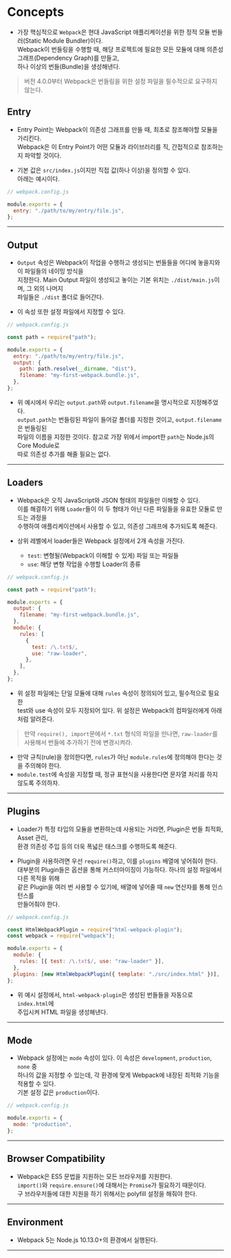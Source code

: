 # Concepts

- 가장 핵심적으로 `Webpack`은 현대 JavaScript 애플리케이션을 위한 정적 모듈 번들러(Static Module Bundler)이다.  
  Webpack이 번들링을 수행할 때, 해당 프로젝트에 필요한 모든 모듈에 대해 의존성 그래프(Dependency Graph)를 만들고,  
  하나 이상의 번들(Bundle)을 생성해낸다.

> 버전 4.0.0부터 Webpack은 번들링을 위한 설정 파일을 필수적으로 요구하지 않는다.

<h2>Entry</h2>

- Entry Point는 Webpack이 의존성 그래프를 만들 때, 최초로 참조해야할 모듈을 가리킨다.  
  Webpack은 이 Entry Point가 어떤 모듈과 라이브러리를 직, 간접적으로 참조하는지 파악할 것이다.

- 기본 값은 `src/index.js`이지만 직접 값(하나 이상)을 정의할 수 있다.  
  아래는 예시이다.

```js
// webpack.config.js

module.exports = {
  entry: "./path/to/my/entry/file.js",
};
```

<hr/>

<h2>Output</h2>

- `Output` 속성은 Webpack이 작업을 수행하고 생성되는 번들들을 어디에 놓을지와 이 파일들의 네이밍 방식을  
  지정한다. Main Output 파일이 생성되고 놓이는 기본 위치는 `./dist/main.js`이며, 그 외의 나머지  
  파일들은 `./dist` 폴더로 들어간다.

- 이 속성 또한 설정 파일에서 지정할 수 있다.

```js
// webpack.config.js

const path = require("path");

module.exports = {
  entry: "./path/to/my/entry/file.js",
  output: {
    path: path.resolve(__dirname, "dist"),
    filename: "my-first-webpack.bundle.js",
  },
};
```

- 위 예시에서 우리는 `output.path`와 `output.filename`을 명시적으로 지정해주었다.  
  `output.path`는 번들링된 파일이 들어갈 폴더를 지정한 것이고, `output.filename`은 번들링된  
  파일의 이름을 지정한 것이다. 참고로 가장 위에서 import한 `path`는 Node.js의 Core Module로  
  따로 의존성 추가를 해줄 필요는 없다.

<hr/>

<h2>Loaders</h2>

- Webpack은 오직 JavaScript와 JSON 형태의 파일들만 이해할 수 있다.  
  이를 해결하기 위해 `Loader`들이 이 두 형태가 아닌 다른 파일들을 유효한 모듈로 만드는 과정을  
  수행하여 애플리케이션에서 사용할 수 있고, 의존성 그래프에 추가되도록 해준다.

- 상위 레벨에서 loader들은 Webpack 설정에서 2개 속성을 가진다.
  - `test`: 변형될(Webpack이 이해할 수 있게) 파일 또는 파일들
  - `use`: 해당 변형 작업을 수행할 Loader의 종류

```js
// webpack.config.js

const path = require("path");

module.exports = {
  output: {
    filename: "my-first-webpack.bundle.js",
  },
  module: {
    rules: [
      {
        test: /\.txt$/,
        use: "raw-loader",
      },
    ],
  },
};
```

- 위 설정 파일에는 단일 모듈에 대해 `rules` 속성이 정의되어 있고, 필수적으로 필요한  
   test와 use 속성이 모두 지정되어 있다. 위 설정은 Webpack의 컴파일러에게 아래처럼 알려준다.

> 만약 `require(), import`문에서 `*.txt` 형식의 파일을 만나면, `raw-loader`를  
>  사용해서 번들에 추가하기 전에 변경시켜라.

- 만약 규칙(rule)을 정의한다면, `rules`가 아닌 `module.rules`에 정의해야 한다는 것을 주의해야 한다.
- `module.test`에 속성을 지정할 때, 정규 표현식을 사용한다면 문자열 처리를 하지 않도록 주의하자.

<hr/>

<h2>Plugins</h2>

- Loader가 특정 타입의 모듈을 변환하는데 사용되는 거라면, Plugin은 번들 최적화, Asset 관리,  
  환경 의존성 주입 등의 더욱 폭넓은 태스크를 수행하도록 해준다.

- Plugin을 사용하려면 우선 `require()`하고, 이를 `plugins` 배열에 넣어줘야 한다.  
  대부분의 Plugin들은 옵션을 통해 커스터마이징이 가능하다. 하나의 설정 파일에서 다른 목적을 위해  
  같은 Plugin을 여러 번 사용할 수 있기에, 배열에 넣어줄 때 `new` 연산자를 통해 인스턴스를  
  만들어줘야 한다.

```js
// webpack.config.js

const HtmlWebpackPlugin = require("html-webpack-plugin");
const webpack = require("webpack");

module.exports = {
  module: {
    rules: [{ test: /\.txt$/, use: "raw-loader" }],
  },
  plugins: [new HtmlWebpackPlugin({ template: "./src/index.html" })],
};
```

- 위 예시 설정에서, `html-webpack-plugin`은 생성된 번들들을 자동으로 `index.html`에  
 주입시켜 HTML 파일을 생성해낸다.
<hr/>

<h2>Mode</h2>

- Webpack 설정에는 `mode` 속성이 있다. 이 속성은 `development`, `production`, `none` 중  
  하나의 값을 지정할 수 있는데, 각 환경에 맞게 Webpack에 내장된 최적화 기능을 적용할 수 있다.  
  기본 설정 값은 `production`이다.

```js
// webpack.config.js

module.exports = {
  mode: "production",
};
```

<hr/>

<h2>Browser Compatibility</h2>

- Webpack은 ES5 문법을 지원하는 모든 브라우저를 지원한다.  
  `import()`와 `require.ensure()`에 대해서는 `Promise`가 필요하기 때문이다.  
  구 브라우저들에 대한 지원을 하기 위해서는 polyfill 설정을 해줘야 한다.

<hr/>

<h2>Environment</h2>

- Webpack 5는 Node.js 10.13.0+의 환경에서 실행된다.
<hr/>
